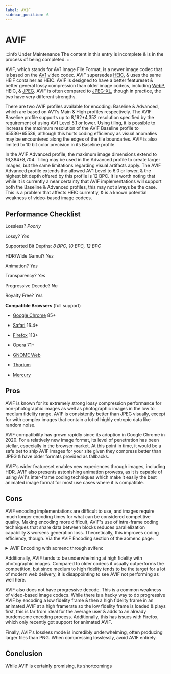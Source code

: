 ```yaml
---
label: AVIF
sidebar_position: 6
---
```


# AVIF

:::info Under Maintenance
The content in this entry is incomplete & is in the process of being completed.
:::

AVIF, which stands for AV1 Image File Format, is a newer image codec that is based on the [AV1](../video/AV1.md) video codec. AVIF supersedes [HEIC](HEIC.md), & uses the same HEIF container as HEIC. AVIF is designed to have a better featureset & better general lossy compression than older image codecs, including [WebP](WebP.md), HEIC, & [JPEG](JPEG.md). AVIF is often compared to [JPEG-XL](JXL.md), though in practice, the two have very different strengths.

There are two AVIF profiles available for encoding: Baseline & Advanced, which are based on AV1's Main & High profiles respectively. The AVIF Baseline profile supports up to 8,192\*4,352 resolution specified by the requirement of using AV1 Level 5.1 or lower. Using tiling, it is possible to increase the maximum resolution of the AVIF Baseline profile to 65536\*65536, although this hurts coding efficiency as visual anomalies may be encountered along the edges of the tile boundaries. AVIF is also limited to 10 bit color precision in its Baseline profile.

In the AVIF Advanced profile, the maximum image dimensions extend to 16,384*8,704. Tiling may be used in the Advanced profile to create larger images, but the same limitations regarding visual artifacts apply. The AVIF Advanced profile extends the allowed AV1 Level to 6.0 or lower, & the highest bit depth offered by this profile is 12 BPC. It is worth noting that while it is currently a near certainty that AVIF implementations will support both the Baseline & Advanced profiles, this may not always be the case. This is a problem that affects HEIC currently, & is a known potential weakness of video-based image codecs.

## Performance Checklist

Lossless? *Poorly*

Lossy? *Yes*

Supported Bit Depths:
*8 BPC, 10 BPC, 12 BPC*

HDR/Wide Gamut? *Yes*

Animation? *Yes*

Transparency? *Yes*

Progressive Decode? *No*

Royalty Free? *Yes*

**Compatible Browsers** (full support)

- [Google Chrome](https://www.google.com/chrome/) 85+

- [Safari](https://www.apple.com/safari/) 16.4+

- [Firefox](https://www.mozilla.org/en-US/firefox/new/) 113+

- [Opera](https://www.opera.com/) 71+

- [GNOME Web](https://apps.gnome.org/app/org.gnome.Epiphany/)

- [Thorium](https://thorium.rocks/)

- [Mercury](https://thorium.rocks/mercury)

## Pros

AVIF is known for its extremely strong lossy compression performance for non-photographic images as well as photographic images in the low to medium fidelity range. AVIF is consistently better than JPEG visually, except for with complex images that contain a lot of highly entropic data like random noise.

AVIF compatibility has grown rapidly since its adoption in Google Chrome in 2020. For a relatively new image format, its level of penetration has been stellar, especially in the browser market. At this point in time, it would be a safe bet to ship AVIF images for your site given they compress better than JPEG & have older formats provided as fallbacks.

AVIF's wider featureset enables new experiences through images, including HDR. AVIF also presents astonishing animation prowess, as it is capable of using AV1's inter-frame coding techniques which make it easily the best animated image format for most use cases where it is compatible.

## Cons

AVIF encoding implementations are difficult to use, and images require much longer encoding times for what can be considered competitive quality. Making encoding more difficult, AVIF's use of intra-frame coding techniques that share data between blocks reduces parallelization capability & worsens generation loss. Theoretically, this improves coding efficiency, though. Via the AVIF Encoding section of the aomenc page:

<details>
  <summary>AVIF Encoding with aomenc through avifenc</summary>
  <div>
    <p>Using aomenc through avifenc is widely considered to be the best way to encode AVIF images, as SVT-AV1 only supports 4:2:0 chroma subsampling, rav1e isn't fast enough for still images, & the libaom team have put more effort into intra coding than the teams responsible for producing the other prominent open source AV1 encoders.</p>
    <p>A sample command for encoding AVIF looks like this:</p>
    <pre><code>avifenc -c aom -s 4 -j 8 -d 10 -y 444 --min 1 --max 63 -a end-usage=q -a cq-level=16 -a tune=ssim [input] output.avif</code></pre>
    <p>Where:</p>
    <ul>
      <li>`-c aom` is the encoder</li>
      <li>`-s 4` is the speed. Speeds 4 & below offer the best compression quality at the expense of longer encode times.</li>
      <li>`-j 8` is the number of threads the encoder is allowed to use. Increasing this past 12 will sometimes hurt encode times, as AVIF encoding via aomenc doesn't paralellize perfectly. Test using a speed benchmark to verify which value works best for you.</li>
      <li>`-d 10` is the bit depth. Specifying a value below 10 isn't recommended, as it will hurt coding efficiency even with an 8 bit source image.</li>
      <li>`-y 444` is the chroma subsampling mode. 4:4:4 chroma subsampling tends to provide better compression than 4:2:0 with AVIF, though on some images 4:2:0 chroma subsampling might be the better choice.</li>
      <li>`cq-level=16` is how you specify quality. Lower values correspond to higher quality & filesize, while higher values mean a smaller, lower-quality output is desired. This is preceded by `-a` because it is an aomenc option, not an avifenc one.</li>
      <li>`tune=ssim` is how the encoder handles RDO (rate-distortion optimization). This may be redundant with the default aomenc parameters, but specifying doesn't hurt to avoid an unintended change if a default is modified sometime in the future.</li>
    </ul>
  </div>
</details>

Additionally, AVIF tends to be underwhelming at high fidelity with photographic images. Compared to older codecs it usually outperforms the competition, but since medium to high fidelity tends to be the target for a lot of modern web delivery, it is disappointing to see AVIF not performing as well here.

AVIF also does not have progressive decode. This is a common weakness of video-based image codecs. While there is a hacky way to do progressive AVIF by encoding a low fidelity frame & then a high fidelity frame in an animated AVIF at a high framerate so the low fidelity frame is loaded & plays first, this is far from ideal for the average user & adds to an already burdensome encoding process. Additionally, this has issues with Firefox, which only recently got support for animated AVIF.

Finally, AVIF's lossless mode is incredibly underwhelming, often producing larger files than PNG. When compressing losslessly, avoid AVIF entirely.

## Conclusion

While AVIF is certainly promising, its shortcomings